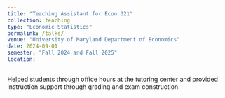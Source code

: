 ```yaml
---
title: "Teaching Assistant for Econ 321"
collection: teaching
type: "Economic Statistics"
permalink: /talks/
venue: "University of Maryland Department of Economics"
date: 2024-09-01
semester: "Fall 2024 and Fall 2025"
location: 
---
```


Helped students through office hours at the tutoring center and provided instruction support through grading and exam construction. 
